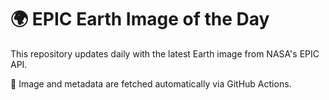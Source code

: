 # 🌍 EPIC Earth Image of the Day

This repository updates daily with the latest Earth image from NASA's EPIC API.

📸 Image and metadata are fetched automatically via GitHub Actions.
